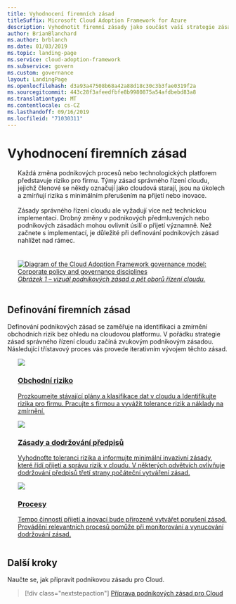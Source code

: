 ```yaml
---
title: Vyhodnocení firemních zásad
titleSuffix: Microsoft Cloud Adoption Framework for Azure
description: Vyhodnotit firemní zásady jako součást vaší strategie zásad správného řízení pro Cloud.
author: BrianBlanchard
ms.author: brblanch
ms.date: 01/03/2019
ms.topic: landing-page
ms.service: cloud-adoption-framework
ms.subservice: govern
ms.custom: governance
layout: LandingPage
ms.openlocfilehash: d3a93a47508b68a42a88d18c30c3b3fae0319f2a
ms.sourcegitcommit: 443c28f3afeedfbfe8b9980875a54afdbebd83a8
ms.translationtype: MT
ms.contentlocale: cs-CZ
ms.lasthandoff: 09/16/2019
ms.locfileid: "71030311"
---
```

# <a name="evaluate-corporate-policy"></a>Vyhodnocení firemních zásad

<!-- markdownlint-disable MD033 -->

<ul class="panelContent cardsI">
<li style="display: flex; flex-direction: column;">
    <div class="cardSize">
        <div class="cardPadding" style="padding-bottom:10px;">
            <div class="card" style="padding-bottom:10px;">
                <div class="cardText" style="padding-left:0px;">
Každá změna podnikových procesů nebo technologických platforem představuje riziko pro firmu. Týmy zásad správného řízení cloudu, jejichž členové se někdy označují jako cloudová starají, jsou na úkolech a zmírňují rizika s minimálním přerušením na přijetí nebo inovace.<br/><br/>Zásady správného řízení cloudu ale vyžadují více než technickou implementaci. Drobný změny v podnikových předmluvených nebo podnikových zásadách mohou ovlivnit úsilí o přijetí významně. Než začnete s implementací, je důležité při definování podnikových zásad nahlížet nad rámec.<br/><br/>
                </div>
            </div>
        </div>
    </div>
</li>
<li style="display: flex; flex-direction: column;">
    <a href="../_images/operational-transformation-govern-highres.png" style="display: flex; flex-direction: column; flex: 1 0 auto;">
        <div class="cardSize">
            <div class="cardPadding" style="padding-bottom:10px;">
                <div class="card" style="padding-bottom:10px;">
                    <div class="cardText" style="padding-left:0px;">
<img src="../_images/operational-transformation-govern-highres.png" alt="Diagram of the Cloud Adoption Framework governance model: Corporate policy and governance disciplines">
<br/>
<i>Obrázek 1 – vizuál podnikových zásad a pět oborů řízení cloudu.</i>
                    </div>
                </div>
            </div>
        </div>
    </a>
</li>
</ul>

<!-- markdownlint-enable MD033 -->

## <a name="define-corporate-policy"></a>Definování firemních zásad

Definování podnikových zásad se zaměřuje na identifikaci a zmírnění obchodních rizik bez ohledu na cloudovou platformu. V pořádku strategie zásad správného řízení cloudu začíná zvukovým podnikovým zásadou. Následující třístavový proces vás provede iterativním vývojem těchto zásad.

<!-- markdownlint-disable MD033 -->

<ul class="panelContent cardsF">
<li style="display: flex; flex-direction: column;">
    <a href="./policy-compliance/business-risk.md" style="display: flex; flex-direction: column; flex: 1 0 auto;">
        <div class="cardSize" style="flex: 1 0 auto; display: flex;">
            <div class="cardPadding" style="display: flex;">
                <div class="card">
                    <div class="cardImageOuter">
                        <div class="cardImage">
                            <img src="../_images/govern/business-risk.png" class="x-hidden-focus"/>
                        </div>
                    </div>
                    <div class="cardText">
                        <h3>Obchodní riziko</h3>
                        <p>Prozkoumejte stávající plány a klasifikace dat v cloudu a Identifikujte rizika pro firmu. Pracujte s firmou a vyvážit tolerance rizik a náklady na zmírnění.</p>
                    </div>
                </div>
            </div>
        </div>
    </a>
</li>
<li style="display: flex; flex-direction: column;">
    <a href="./policy-compliance/policy-definition.md" style="display: flex; flex-direction: column; flex: 1 0 auto;">
        <div class="cardSize" style="flex: 1 0 auto; display: flex;">
            <div class="cardPadding" style="display: flex;">
                <div class="card">
                    <div class="cardImageOuter">
                        <div class="cardImage">
                            <img src="../_images/govern/corporate-policy.png" class="x-hidden-focus"/>
                        </div>
                    </div>
                    <div class="cardText">
                        <h3>Zásady a dodržování předpisů</h3>
                        <p>Vyhodnoťte toleranci rizika a informujte minimální invazivní zásady, které řídí přijetí a správu rizik v cloudu. V některých odvětvích ovlivňuje dodržování předpisů třetí strany počáteční vytváření zásad.</p>
                    </div>
                </div>
            </div>
        </div>
    </a>
</li>
<li style="display: flex; flex-direction: column;">
    <a href="./policy-compliance/processes.md" style="display: flex; flex-direction: column; flex: 1 0 auto;">
        <div class="cardSize" style="flex: 1 0 auto; display: flex;">
            <div class="cardPadding" style="display: flex;">
                <div class="card">
                    <div class="cardImageOuter">
                        <div class="cardImage">
                            <img src="../_images/govern/enforcement.png" class="x-hidden-focus"/>
                        </div>
                    </div>
                    <div class="cardText">
                        <h3>Procesy</h3>
                        <p>Tempo činností přijetí a inovací bude přirozeně vytvářet porušení zásad. Provádění relevantních procesů pomůže při monitorování a vynucování dodržování zásad.</p>
                    </div>
                </div>
            </div>
        </div>
    </a>
</li>
</ul>

<!-- markdownlint-enable MD033 -->

## <a name="next-steps"></a>Další kroky

Naučte se, jak připravit podnikovou zásadu pro Cloud.

> [!div class="nextstepaction"]
> [Příprava podnikových zásad pro Cloud](./policy-compliance/index.md)

